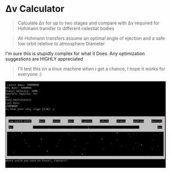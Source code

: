 # Δv Calculator
> Calculate Δv for up to two stages and compare with Δv required for Hohmann transfer to different celestial bodies

>All Hohmann transfers assume an optimal angle of ejection and a safe low orbit reletive to atmosphere Diameter




I'm sure this is stupidly complex for what it Does. Any optimization suggestions are HIGHLY appreciated 
>I'll test this on a linux machine when i get a chance, I hope it works for everyone  :)


![](https://github.com/Ballsnacks/Deltav-calculator/blob/master/dv.PNG?raw=true)

